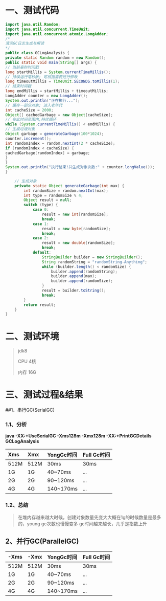 # 一、测试代码
```java
import java.util.Random;
import java.util.concurrent.TimeUnit;
import java.util.concurrent.atomic.LongAdder;
/*
演示GC日志生成与解读
*/
public class GCLogAnalysis {
private static Random random = new Random();
public static void main(String[] args) {
// 当前毫秒时间戳
long startMillis = System.currentTimeMillis();
// 持续运行毫秒数; 可根据需要进行修改
long timeoutMillis = TimeUnit.SECONDS.toMillis(1);
// 结束时间戳
long endMillis = startMillis + timeoutMillis;
LongAdder counter = new LongAdder();
System.out.println("正在执行...");
// 缓存一部分对象; 进入老年代
int cacheSize = 2000;
Object[] cachedGarbage = new Object[cacheSize];
// 在此时间范围内,持续循环
while (System.currentTimeMillis() < endMillis) {
// 生成垃圾对象
Object garbage = generateGarbage(100*1024);
counter.increment();
int randomIndex = random.nextInt(2 * cacheSize);
if (randomIndex < cacheSize) {
cachedGarbage[randomIndex] = garbage;
}
}
System.out.println("执行结束!共生成对象次数:" + counter.longValue());
}

    // 生成对象
    private static Object generateGarbage(int max) {
        int randomSize = random.nextInt(max);
        int type = randomSize % 4;
        Object result = null;
        switch (type) {
            case 0:
                result = new int[randomSize];
                break;
            case 1:
                result = new byte[randomSize];
                break;
            case 2:
                result = new double[randomSize];
                break;
            default:
                StringBuilder builder = new StringBuilder();
                String randomString = "randomString-Anything";
                while (builder.length() < randomSize) {
                    builder.append(randomString);
                    builder.append(max);
                    builder.append(randomSize);
                }
                result = builder.toString();
                break;
        }
        return result;
    }
}
```

# 二、测试环境
> jdk8
> 
> CPU 4核
> 
> 内存 16G

# 三、测试过程&结果
##1、串行GC(SerialGC)
### 1.1、分析
**java -XX:+UseSerialGC -Xms128m -Xmx128m -XX:+PrintGCDetails GCLogAnalysis**

|Xms|Xmx|YongGc时间|Full Gc时间|
|:--|:--|:--|:--|
|512M|512M|30ms|30ms|
|1G|1G|40~70ms|...|
|2G|2G|90~120ms|...|
|4G|4G|140~170ms|...|

### 1.2、总结
> 在堆内存越来越大时候，创建对象数量先变大大概在1g的时候数量是最多的，young gc次数也慢慢变多
gc时间越来越长，几乎是指数上升

## 2、并行GC(ParallelGC)
|-Xms|-Xmx|YongGc时间|Full Gc时间|
|:--|:--|:--|:--|
|512M|512M|30ms|30ms|
|1G|1G|40~70ms|...|
|2G|2G|90~120ms|...|
|4G|4G|140~170ms|...|